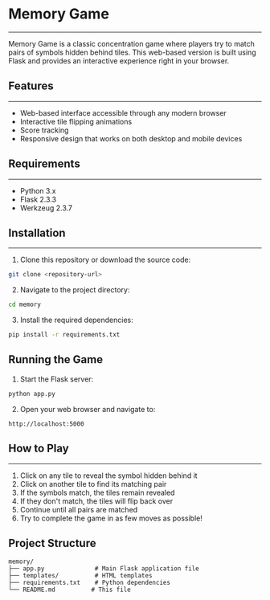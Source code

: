 # Memory Game
----------------------
Memory Game is a classic concentration game where players try to match pairs of symbols hidden behind tiles. This web-based version is built using Flask and provides an interactive experience right in your browser.

## Features
------------------------
- Web-based interface accessible through any modern browser
- Interactive tile flipping animations
- Score tracking
- Responsive design that works on both desktop and mobile devices

## Requirements
---------------------
- Python 3.x
- Flask 2.3.3
- Werkzeug 2.3.7

## Installation
--------------------------
1. Clone this repository or download the source code:
```bash
git clone <repository-url>
```

2. Navigate to the project directory:
```bash
cd memory
```

3. Install the required dependencies:
```bash
pip install -r requirements.txt
```

## Running the Game

1. Start the Flask server:
```bash
python app.py
```

2. Open your web browser and navigate to:
```
http://localhost:5000
```

## How to Play
-----------------------------
1. Click on any tile to reveal the symbol hidden behind it
2. Click on another tile to find its matching pair
3. If the symbols match, the tiles remain revealed
4. If they don't match, the tiles will flip back over
5. Continue until all pairs are matched
6. Try to complete the game in as few moves as possible!

## Project Structure

```
memory/
├── app.py              # Main Flask application file
├── templates/          # HTML templates
├── requirements.txt    # Python dependencies
└── README.md          # This file
```
